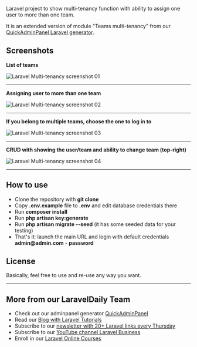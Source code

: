 Laravel project to show multi-tenancy function with ability to assign one user to more than one team.

It is an extended version of module "Teams multi-tenancy" from our [QuickAdminPanel Laravel generator](https://quickadminpanel.com).

## Screenshots

__List of teams__

![Laravel Multi-tenancy screenshot 01](https://laraveldaily.com/wp-content/uploads/2018/11/tenancy-demo-01-teams.png)

---

__Assigning user to more than one team__

![Laravel Multi-tenancy screenshot 02](https://laraveldaily.com/wp-content/uploads/2018/11/tenancy-demo-02-multi-teams.png)

---

__If you belong to multiple teams, choose the one to log in to__

![Laravel Multi-tenancy screenshot 03](https://laraveldaily.com/wp-content/uploads/2018/11/tenancy-demo-03-choose-team.png)

---

__CRUD with showing the user/team and ability to change team (top-right)__

![Laravel Multi-tenancy screenshot 04](https://laraveldaily.com/wp-content/uploads/2018/11/tenancy-demo-04-products.png)

---


## How to use

- Clone the repository with __git clone__
- Copy __.env.example__ file to __.env__ and edit database credentials there
- Run __composer install__
- Run __php artisan key:generate__
- Run __php artisan migrate --seed__ (it has some seeded data for your testing)
- That's it: launch the main URL and login with default credentials __admin@admin.com__ - __password__

## License

Basically, feel free to use and re-use any way you want.

---

## More from our LaravelDaily Team

- Check out our adminpanel generator [QuickAdminPanel](https://quickadminpanel.com) 
- Read our [Blog with Laravel Tutorials](https://laraveldaily.com)
- Subscribe to our [newsletter with 20+ Laravel links every Thursday](http://laraveldaily.com/weekly-laravel-newsletter/)
- Subscribe to our [YouTube channel Laravel Business](https://www.youtube.com/channel/UCTuplgOBi6tJIlesIboymGA)
- Enroll in our [Laravel Online Courses](https://laraveldaily.teachable.com/)
